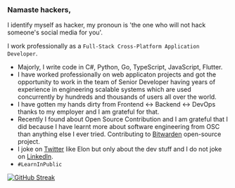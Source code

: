 ### Namaste hackers,

I identify myself as hacker, my pronoun is 'the one who will not hack someone's social media for you'.

I work professionally as a `Full-Stack Cross-Platform Application Developer`.

- Majorly, I write code in C#, Python, Go, TypeScript, JavaScript, Flutter.
- I have worked professionally on web applicaton projects and got the opportunity to work in the team of Senior Developer having years of experience in engineering scalable systems which are used concurrently by hundreds and thousands of users all over the world.
- I have gotten my hands dirty from Frontend <-> Backend <-> DevOps thanks to my employer and I am grateful for that.
- Recently I found about Open Source Contribution and I am grateful that I did because I have learnt more about software engineering from OSC than anything else I ever tried. Contributing to [Bitwarden](https://github.com/bitwarden/) open-source project.
- I joke on [Twitter](https://twitter.com/rajritu001) like Elon but only about the dev stuff and I do not joke on [LinkedIn](https://www.linkedin.com/in/rituraj001/).
- `#LearnInPublic`

[![GitHub Streak](https://streak-stats.demolab.com/?user=rituraj00)](https://git.io/streak-stats)
